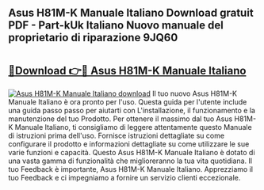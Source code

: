 ## Asus H81M-K Manuale Italiano Download gratuit PDF - Part-kUk Italiano Nuovo manuale del proprietario di riparazione 9JQ60

# <h2><a href="http://dfglf7n.blite.top/?on=Asus+H81M-K+Manuale+Italiano">🔗Download 👉🔴 Asus H81M-K Manuale Italiano</a></h2>

[![Asus H81M-K Manuale Italiano download](https://i.imgur.com/lujVjoI.png)](http://dfglf7n.blite.top/?on=Asus+H81M-K+Manuale+Italiano)
Il tuo nuovo Asus H81M-K Manuale Italiano è ora pronto per l'uso. Questa guida per l'utente include una guida passo passo per aiutarti con L'installazione, il funzionamento e la manutenzione del tuo Prodotto. Per ottenere il massimo dal tuo Asus H81M-K Manuale Italiano, ti consigliamo di leggere attentamente questo Manuale di istruzioni prima dell'uso. Fornisce istruzioni dettagliate su come configurare il prodotto e informazioni dettagliate su come utilizzare le sue varie funzioni e capacità. Questo Asus H81M-K Manuale Italiano è dotato di una vasta gamma di funzionalità che miglioreranno la tua vita quotidiana. Il tuo Feedback è importante, Asus H81M-K Manuale Italiano. Apprezziamo il tuo Feedback e ci impegniamo a fornire un servizio clienti eccezionale.
